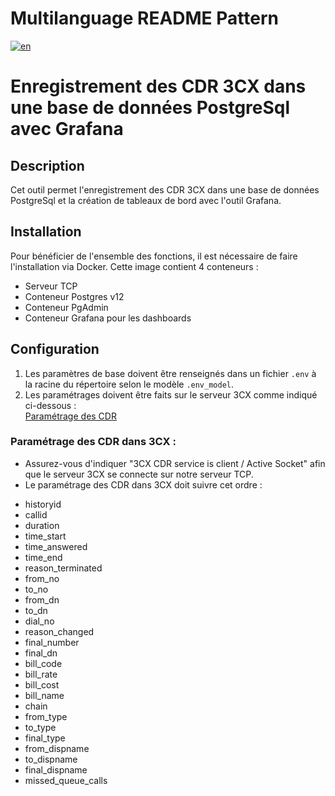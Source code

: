 
# Multilanguage README Pattern
[![en](https://img.shields.io/badge/lang-en-red.svg)](https://github.com/dorel14/3CX-Cdr-Tcp-Server/blob/master/README.md)
# Enregistrement des CDR 3CX dans une base de données PostgreSql avec Grafana

## Description
Cet outil permet l'enregistrement des CDR 3CX dans une base de données PostgreSql et la création de tableaux de bord avec l'outil Grafana.

## Installation
Pour bénéficier de l'ensemble des fonctions, il est nécessaire de faire l'installation via Docker. Cette image contient 4 conteneurs :
- Serveur TCP
- Conteneur Postgres v12
- Conteneur PgAdmin
- Conteneur Grafana pour les dashboards

## Configuration
1. Les paramètres de base doivent être renseignés dans un fichier `.env` à la racine du répertoire selon le modèle `.env_model`.
2. Les paramétrages doivent être faits sur le serveur 3CX comme indiqué ci-dessous :
</br><a href="https://www.3cx.com/docs/cdr-call-data-records">Paramétrage des CDR</a>

### Paramétrage des CDR dans 3CX :
- Assurez-vous d'indiquer "3CX CDR service is client / Active Socket" afin que le serveur 3CX se connecte sur notre serveur TCP.
- Le paramétrage des CDR dans 3CX doit suivre cet ordre :
<ul>
<li>historyid</li>
<li>callid</li>
<li>duration</li>
<li>time_start</li>
<li>time_answered</li>
<li>time_end</li>
<li>reason_terminated</li>
<li>from_no</li>
<li>to_no</li>
<li>from_dn</li>
<li>to_dn</li>
<li>dial_no</li>
<li>reason_changed</li>
<li>final_number</li>
<li>final_dn</li>
<li>bill_code</li>
<li>bill_rate</li>
<li>bill_cost</li>
<li>bill_name</li>
<li>chain</li>
<li>from_type</li>
<li>to_type</li>
<li>final_type</li>
<li>from_dispname</li>
<li>to_dispname</li>
<li>final_dispname</li>
<li>missed_queue_calls</li>
</ul>

